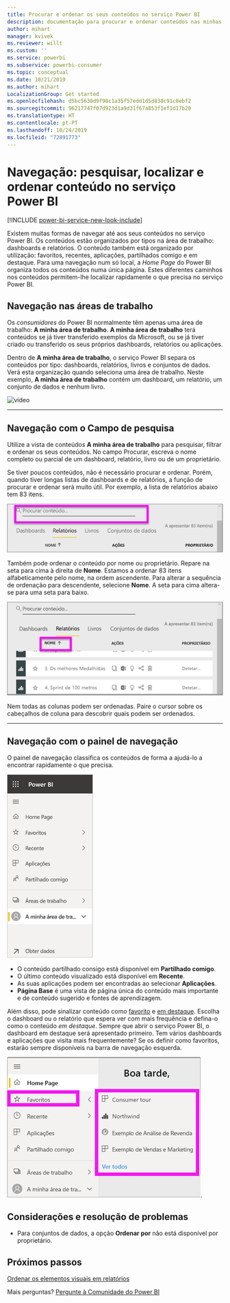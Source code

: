 ```yaml
---
title: Procurar e ordenar os seus conteúdos no serviço Power BI
description: documentação para procurar e ordenar conteúdos nas minhas áreas de trabalho do Power BI
author: mihart
manager: kvivek
ms.reviewer: willt
ms.custom: ''
ms.service: powerbi
ms.subservice: powerbi-consumer
ms.topic: conceptual
ms.date: 10/21/2019
ms.author: mihart
LocalizationGroup: Get started
ms.openlocfilehash: d5bc5638d9f98c1a35f57edd1d5d838c91c8ebf2
ms.sourcegitcommit: 96217747f07d923d1a9d31f67a853f1ef1d17b20
ms.translationtype: HT
ms.contentlocale: pt-PT
ms.lasthandoff: 10/24/2019
ms.locfileid: "72891773"
---
```

# <a name="navigation-searching-finding-and-sorting-content-in-power-bi-service"></a>Navegação: pesquisar, localizar e ordenar conteúdo no serviço Power BI

[!INCLUDE [power-bi-service-new-look-include](../includes/power-bi-service-new-look-include.md)]

Existem muitas formas de navegar até aos seus conteúdos no serviço Power BI. Os conteúdos estão organizados por tipos na área de trabalho: dashboards e relatórios.  O conteúdo também está organizado por utilização: favoritos, recentes, aplicações, partilhados comigo e em destaque. Para uma navegação num só local, a *Home Page* do Power BI organiza todos os conteúdos numa única página. Estes diferentes caminhos nos conteúdos permitem-lhe localizar rapidamente o que precisa no serviço Power BI.  

## <a name="navigation-within-workspaces"></a>Navegação nas áreas de trabalho

Os *consumidores* do Power BI normalmente têm apenas uma área de trabalho: **A minha área de trabalho**. **A minha área de trabalho** terá conteúdos se já tiver transferido exemplos da Microsoft, ou se já tiver criado ou transferido os seus próprios dashboards, relatórios ou aplicações.  

Dentro de **A minha área de trabalho**, o serviço Power BI separa os conteúdos por tipo: dashboards, relatórios, livros e conjuntos de dados. Verá esta organização quando seleciona uma área de trabalho. Neste exemplo, **A minha área de trabalho** contém um dashboard, um relatório, um conjunto de dados e nenhum livro.

![vídeo](./media/end-user-search-sort/myworkspace/myworkspace.gif)

________________________________________
## <a name="navigation-using-the-search-field"></a>Navegação com o Campo de pesquisa
Utilize a vista de conteúdos **A minha área de trabalho** para pesquisar, filtrar e ordenar os seus conteúdos. No campo Procurar, escreva o nome completo ou parcial de um dashboard, relatório, livro ou de um proprietário.  

Se tiver poucos conteúdos, não é necessário procurar e ordenar.  Porém, quando tiver longas listas de dashboards e de relatórios, a função de procurar e ordenar será muito útil. Por exemplo, a lista de relatórios abaixo tem 83 itens. 

![procurar um relatório](./media/end-user-experience/power-bi-search.png)

Também pode ordenar o conteúdo por nome ou proprietário. Repare na seta para cima à direita de **Nome**. Estamos a ordenar 83 itens alfabeticamente pelo nome, na ordem ascendente. Para alterar a sequência de ordenação para descendente, selecione **Nome**. A seta para cima altera-se para uma seta para baixo.

![ordenar conteúdos](./media/end-user-experience/power-bi-sort-new.png)

Nem todas as colunas podem ser ordenadas. Paire o cursor sobre os cabeçalhos de coluna para descobrir quais podem ser ordenados.

___________________________________________________________________
## <a name="navigation-using-the-navigation-pane"></a>Navegação com o painel de navegação
O painel de navegação classifica os conteúdos de forma a ajudá-lo a encontrar rapidamente o que precisa.  

![painel de navegação esquerdo](./media/end-user-search-sort/power-bi-navbar.png)


- O conteúdo partilhado consigo está disponível em **Partilhado comigo**.
- O último conteúdo visualizado está disponível em **Recente**. 
- As suas aplicações podem ser encontradas ao selecionar **Aplicações**.
- **Página Base** é uma vista de página única do conteúdo mais importante e de conteúdo sugerido e fontes de aprendizagem.

Além disso, pode sinalizar conteúdo como [favorito](end-user-favorite.md) e [em destaque](end-user-featured.md). Escolha o dashboard ou o relatório que espera ver com mais frequência e defina-o como o conteúdo *em destaque*. Sempre que abrir o serviço Power BI, o dashboard em destaque será apresentado primeiro. Tem vários dashboards e aplicações que visita mais frequentemente? Se os definir como favoritos, estarão sempre disponíveis na barra de navegação esquerda.

![Lista de opções Favoritos](./media/end-user-search-sort/power-bi-favorite.png).



## <a name="considerations-and-troubleshooting"></a>Considerações e resolução de problemas
* Para conjuntos de dados, a opção **Ordenar por** não está disponível por proprietário.

## <a name="next-steps"></a>Próximos passos
[Ordenar os elementos visuais em relatórios](end-user-change-sort.md)

Mais perguntas? [Pergunte à Comunidade do Power BI](http://community.powerbi.com/)

